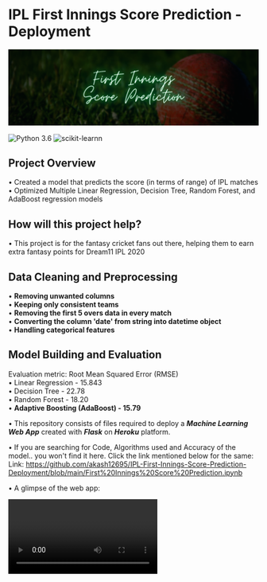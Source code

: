 # IPL First Innings Score Prediction - Deployment

![FISP](readme_resources/first-innings-banner.png)

![Python 3.6](https://img.shields.io/badge/Python-3.6-brightgreen.svg) ![scikit-learnn](https://img.shields.io/badge/Library-Scikit_Learn-orange.svg)


## Project Overview
• Created a model that predicts the score (in terms of range) of IPL matches<br/>
• Optimized Multiple Linear Regression, Decision Tree, Random Forest, and AdaBoost regression models 

## How will this project help?
• This project is for the fantasy cricket fans out there, helping them to earn extra fantasy points for Dream11 IPL 2020

## Data Cleaning and Preprocessing
• **Removing unwanted columns**<br/>
• **Keeping only consistent teams**<br/>
• **Removing the first 5 overs data in every match**<br/>
• **Converting the column 'date' from string into datetime object**<br/>
• **Handling categorical features**

## Model Building and Evaluation
Evaluation metric: Root Mean Squared Error (RMSE)<br/>
• Linear Regression - 15.843 <br/>
• Decision Tree - 22.78<br/>
• Random Forest - 18.20<br/>
• **Adaptive Boosting (AdaBoost) - 15.79**

• This repository consists of files required to deploy a ___Machine Learning Web App___ created with ___Flask___ on ___Heroku___ platform.

• If you are searching for Code, Algorithms used and Accuracy of the model.. you won't find it here. Click the link mentioned below for the same:
Link: https://github.com/akash12695/IPL-First-Innings-Score-Prediction-Deployment/blob/main/First%20Innings%20Score%20Prediction.ipynb

• A glimpse of the web app:

   ![GIF](readme_resources/ipl-first-innings-score-predictor.mp4)
 
